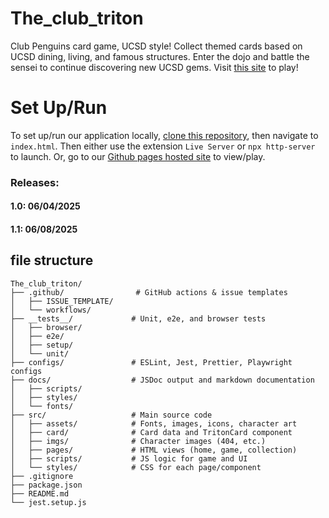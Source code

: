 # The_club_triton

Club Penguins card game, UCSD style! Collect themed cards based on UCSD dining, living, and famous structures. Enter the dojo and battle the sensei to continue discovering new UCSD gems. Visit [this site](https://cse110-sp25-group13.github.io/The_club_triton/pages/home-page.html) to play!

# Set Up/Run

To set up/run our application locally, [clone this repository](https://github.com/cse110-sp25-group13/The_club_triton.git), then navigate to `index.html`. Then either use the extension `Live Server` or `npx http-server` to launch. Or, go to our [Github pages hosted site](https://cse110-sp25-group13.github.io/The_club_triton/pages/home-page.html) to view/play.


### Releases:

#### 1.0: 06/04/2025
#### 1.1: 06/08/2025

## file structure

```
The_club_triton/
├── .github/                # GitHub actions & issue templates
│   ├── ISSUE_TEMPLATE/
│   └── workflows/
├── __tests__/             # Unit, e2e, and browser tests
│   ├── browser/
│   ├── e2e/
│   ├── setup/
│   └── unit/
├── configs/               # ESLint, Jest, Prettier, Playwright configs
├── docs/                  # JSDoc output and markdown documentation
│   ├── scripts/
│   ├── styles/
│   └── fonts/
├── src/                   # Main source code
│   ├── assets/            # Fonts, images, icons, character art
│   ├── card/              # Card data and TritonCard component
│   ├── imgs/              # Character images (404, etc.)
│   ├── pages/             # HTML views (home, game, collection)
│   ├── scripts/           # JS logic for game and UI
│   └── styles/            # CSS for each page/component
├── .gitignore
├── package.json
├── README.md
└── jest.setup.js
```
